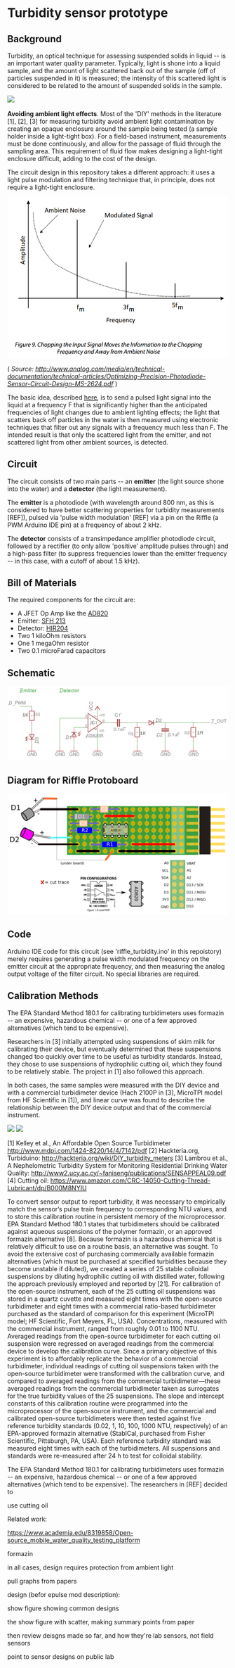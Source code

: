 # Turbidity sensor prototype

## Background

Turbidity, an optical technique for assessing suspended solids in liquid -- is an important water quality parameter.  Typically, light is shone into a liquid sample, and the amount of light scattered back out of the sample (off of particles suspended in it) is measured; the intensity of this scattered light is considered to be related to the amount of suspended solids in the sample.  

<img src = "pics/turbidmeter_designs.png">

**Avoiding ambient light effects**. Most of the 'DIY' methods in the literature [1], [2], [3] for measuring turbidity avoid ambient light contamination by creating an opaque enclosure around the sample being tested (a sample holder inside a light-tight box). For a field-based instrument, measurements must be done continuously, and allow for the passage of fluid through the sampling area.  This requirement of fluid flow makes designing a light-tight enclosure difficult, adding to the cost of the design.

The circuit design in this repository takes a different approach: it uses a light pulse modulation and filtering technique that, in principle, does not require a light-tight enclosure. 

<img src="pics/pulse_filter.png">

( _Source:  http://www.analog.com/media/en/technical-documentation/technical-articles/Optimizing-Precision-Photodiode-Sensor-Circuit-Design-MS-2624.pdf_ )

The basic idea, described [here](http://www.analog.com/media/en/technical-documentation/technical-articles/Optimizing-Precision-Photodiode-Sensor-Circuit-Design-MS-2624.pdf), is to send a pulsed light signal into the liquid at a frequency F that is significantly higher than the anticipated frequencies of light changes due to ambient lighting effects;  the light that scatters back off particles in the water is then measured using electronic techniques that filter out any signals with a frequency much less than F.  The intended result is that only the scattered light from the emitter, and not scattered light from other ambient sources, is detected.  

## Circuit

The circuit consists of two main parts -- an **emitter** (the light source shone into the water) and a **detector** (the light measurement).

The **emitter** is a photodiode (with wavelength around 800 nm, as this is considered to have better scattering properties for turbidity measurements [REF]), pulsed via 'pulse width modulation' [REF] via a pin on the Riffle (a PWM Arduino IDE pin) at a frequency of about 2 kHz.  

The **detector** consists of a transimpedance amplifier photodiode circuit, followed by a rectifier (to only allow 'positive' amplitude pulses through) and a high-pass filter (to suppress frequencies lower than the emitter frequency -- in this case, with a cutoff of about 1.5 kHz).


## Bill of Materials

The required components for the circuit are:

- A JFET Op Amp like the [AD820](http://www.analog.com/media/en/technical-documentation/data-sheets/AD820.pdf)
- Emitter: [SFH 213](http://www.osram-os.com/Graphics/XPic5/00101689_0.pdf)
- Detector: [HIR204](http://www.osram-os.com/Graphics/XPic5/00101689_0.pdf)
- Two 1 kiloOhm resistors
- One 1 megaOhm resistor
- Two 0.1 microFarad capacitors

## Schematic 

<img src="pics/schem.png">

## Diagram for Riffle Protoboard

<img src="pics/turbidity_proto.png">

## Code

Arduino IDE code for this circuit (see 'riffle_turbidity.ino' in this repoistory) merely requires generating a pulse width modulated frequency on the emitter circuit at the appropriate frequency, and then measuring the analog output voltage of the filter circuit. No special libraries are required.
 
## Calibration Methods

The EPA Standard Method 180.1 for calibrating turbidimeters uses formazin -- an expensive, hazardous chemical -- or one of a few approved alternatives (which tend to be expensive).  

Researchers in [3] initially attempted using suspensions of skim milk for calibrating their device, but eventually determined that these suspensions changed too quickly over time to be useful as turbidity standards. Instead, they chose to use suspensions of hydrophilic cutting oil, which they found to be relatively stable.  The project in [1] also followed this approach.  

In both cases, the same samples were measured with the DIY device and with a commercial turbidimeter device (Hach 2100P in [3], MicroTPI model from HF Scientific in [1]), and linear curve was found to describe the relationship between the DIY device output and that of the commercial instrument.  

<img src="ref3_comparison.png">

<img src="ref1_comparison.png">


[1] Kelley et al., An Affordable Open Source Turbidimeter http://www.mdpi.com/1424-8220/14/4/7142/pdf
[2] Hackteria.org, Turbiduino:  http://hackteria.org/wiki/DIY_turbidity_meters
[3] Lambrou et al., A Nephelometric Turbidity System for
Monitoring Residential Drinking Water Quality: http://www2.ucy.ac.cy/~faniseng/publications/SENSAPPEAL09.pdf
[4] Cutting oil:  https://www.amazon.com/CRC-14050-Cutting-Thread-Lubricant/dp/B000M8NYIU

To convert sensor output to report turbidity, it was necessary to empirically match the sensor’s
pulse train frequency to corresponding NTU values, and to store this calibration routine in persistent
memory of the microprocessor. EPA Standard Method 180.1 states that turbidimeters should be
calibrated against aqueous suspensions of the polymer formazin, or an approved formazin
alternative [8]. Because formazin is a hazardous chemical that is relatively difficult to use on a routine
basis, an alternative was sought. To avoid the extensive cost of purchasing commercially available
formazin alternatives (which must be purchased at specified turbidities because they become unstable
if diluted), we created a series of 25 stable colloidal suspensions by diluting hydrophilic cutting oil
with distilled water, following the approach previously employed and reported by [21].
For calibration of the open-source instrument, each of the 25 cutting oil suspensions was stored in a
quartz cuvette and measured eight times with the open-source turbidimeter and eight times with a
commercial ratio-based turbidimeter purchased as the standard of comparison for this experiment
(MicroTPI model; HF Scientific, Fort Meyers, FL, USA). Concentrations, measured with the
commercial instrument, ranged from roughly 0.01 to 1100 NTU. Averaged readings from the
open-source turbidimeter for each cutting oil suspension were regressed on averaged readings from the
commercial device to develop the calibration curve. Since a primary objective of this experiment is to
affordably replicate the behavior of a commercial turbidimeter, individual readings of cutting oil
suspensions taken with the open-source turbidimeter were transformed with the calibration curve, and
compared to averaged readings from the commercial turbidimeter—these averaged readings from the
commercial turbidimeter taken as surrogates for the true turbidity values of the 25 suspensions. The
slope and intercept constants of this calibration routine were programmed into the microprocessor of
the open-source instrument, and the commercial and calibrated open-source turbidimeters were then
tested against five reference turbidity standards (0.02, 1, 10, 100, 1000 NTU, respectively) of an
EPA-approved formazin alternative (StablCal, purchased from Fisher Scientific, Pittsburgh, PA,
USA). Each reference turbidity standard was measured eight times with each of the turbidimeters. All
suspensions and standards were re-measured after 24 h to test for colloidal stability.

The EPA Standard Method 180.1 for calibrating turbidimeters uses formazin -- an expensive, hazardous chemical -- or one of a few approved alternatives (which tend to be expensive).  The researchers in [REF] decided to 





use cutting oil


Related work:

https://www.academia.edu/8319858/Open-source_mobile_water_quality_testing_platform

formazin

in all cases, design requires protection from ambient light

pull graphs from papers


design (befor epulse mod description):

show figure showing common designs

the show figure with scatter, making summary points from paper

then review deisgns made so far, and how they're lab sensors, not field sensors

point to sensor designs on public lab




